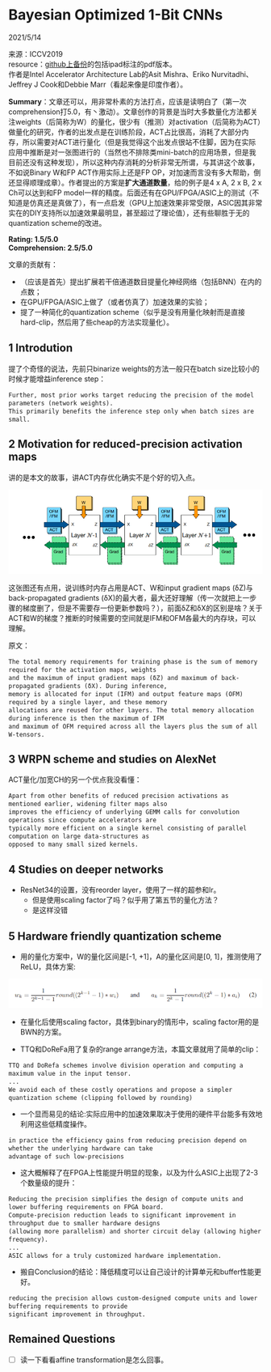 # Bayesian Optimized 1-Bit CNNs  

2021/5/14  

来源：ICCV2019  
resource：[github上备份](https://github.com/YouCaiJun98/YouCaiJun98.github.io/blob/master/articles/BNN/Training%20Binary%20Neural%20Networks%20with%20Real-to-Bina.pdf)的包括ipad标注的pdf版本。  
作者是Intel Accelerator Architecture Lab的Asit Mishra、Eriko Nurvitadhi、Jeffrey J Cook和Debbie Marr（看起来像是印度作者）。  

**Summary**：文章还可以，用非常朴素的方法打点，应该是读明白了（第一次comprehension打5.0，有丶激动）。文章创作的背景是当时大多数量化方法都关注weights（后简称为W）的量化，很少有（推测）对activation（后简称为ACT）做量化的研究，作者的出发点是在训练阶段，ACT占比很高，消耗了大部分内存，所以需要对ACT进行量化（但是我觉得这个出发点很站不住脚，因为在实际应用中推断是对一张图进行的（当然也不排除类mini-batch的应用场景，但是我目前还没有这种发现），所以这种内存消耗的分析非常无所谓，与其讲这个故事，不如说Binary W和FP ACT作用实际上还是FP OP，对加速而言没有多大帮助，倒还显得顺理成章）。作者提出的方案是**扩大通道数量**，给的例子是4 x A, 2 x B, 2 x Ch可以达到和FP model一样的精度。后面还有在GPU/FPGA/ASIC上的测试（不知道是仿真还是真做了），有一点启发（GPU上加速效果非常受限，ASIC因其非常实在的DIY支持所以加速效果最明显，甚至超过了理论值），还有些聊胜于无的quantization scheme的改进。  

**Rating: 1.5/5.0**  
**Comprehension: 2.5/5.0**  

文章的贡献有：  
* （应该是首先）提出扩展若干倍通道数目提量化神经网络（包括BNN）在内的点数；  
* 在GPU/FPGA/ASIC上做了（或者仿真了）加速效果的实验；  
* 提了一种简化的quantization scheme（似乎是没有用量化映射而是直接hard-clip，然后用了些cheap的方法实现量化）。  
 

## 1 Introdution  
提了个奇怪的说法，先前只binarize weights的方法一般只在batch size比较小的时候才能增益inference step：  

```  
Further, most prior works target reducing the precision of the model parameters (network weights). 
This primarily benefits the inference step only when batch sizes are small.
```  

## 2 Motivation for reduced-precision activation maps  
讲的是本文的故事，讲ACT内存优化确实不是个好的切入点。  

![](https://raw.githubusercontent.com/YouCaiJun98/MyPicBed/main/imgs/202104190001.png)  

这张图还有点用，说训练时内存占用是ACT、W和input gradient maps (δZ)与back-propagated gradients (δX)的最大者，最大还好理解（传一次就把上一步骤的梯度删了，但是不需要存一份更新参数吗？），前面δZ和δX的区别是啥？关于ACT和W的梯度？推断的时候需要的空间就是IFM和OFM各最大的内存块，可以理解。  

原文：  

```  
The total memory requirements for training phase is the sum of memory required for the activation maps, weights 
and the maximum of input gradient maps (δZ) and maximum of back-propagated gradients (δX). During inference, 
memory is allocated for input (IFM) and output feature maps (OFM) required by a single layer, and these memory 
allocations are reused for other layers. The total memory allocation during inference is then the maximum of IFM 
and maximum of OFM required across all the layers plus the sum of all W-tensors.
```  

## 3 WRPN scheme and studies on AlexNet  
ACT量化/加宽CH的另一个优点我没看懂：  

```  
Apart from other benefits of reduced precision activations as mentioned earlier, widening filter maps also 
improves the efficiency of underlying GEMM calls for convolution operations since compute accelerators are 
typically more efficient on a single kernel consisting of parallel computation on large data-structures as 
opposed to many small sized kernels.
```  
## 4 Studies on deeper networks  
* ResNet34的设置，没有reorder layer，使用了一样的超参和lr。  
    * 但是使用scaling factor了吗？似乎用了第五节的量化方法？
    * 是这样没错  

## 5 Hardware friendly quantization scheme  
* 用的量化方案中，W的量化区间是[-1, +1]，A的量化区间是[0, 1]，推测使用了ReLU，具体方案:  

![](https://raw.githubusercontent.com/YouCaiJun98/MyPicBed/main/imgs/202104190002.png)  

* 在量化后使用scaling factor，具体到binary的情形中，scaling factor用的是BWN的方案。  

* TTQ和DoReFa用了复杂的range arrange方法，本篇文章就用了简单的clip：  

```  
TTQ and DoRefa schemes involve division operation and computing a maximum value in the input tensor.
...  
We avoid each of these costly operations and propose a simpler quantization scheme (clipping followed by rounding)
```  

* 一个显而易见的结论:实际应用中的加速效果取决于使用的硬件平台能多有效地利用这些低精度操作。    

```  
in practice the efficiency gains from reducing precision depend on whether the underlying hardware can take 
advantage of such low-precisions
```  
* 这大概解释了在FPGA上性能提升明显的现象，以及为什么ASIC上出现了2-3个数量级的提升：  

```  
Reducing the precision simplifies the design of compute units and lower buffering requirements on FPGA board. 
Compute-precision reduction leads to significant improvement in throughput due to smaller hardware designs 
(allowing more parallelism) and shorter circuit delay (allowing higher frequency).
...
ASIC allows for a truly customized hardware implementation.
```  

* 搬自Conclusion的结论：降低精度可以让自己设计的计算单元和buffer性能更好。  

```  
reducing the precision allows custom-designed compute units and lower buffering requirements to provide 
significant improvement in throughput.
```  

## Remained Questions
- [ ] 读一下看看affine transformation是怎么回事。    